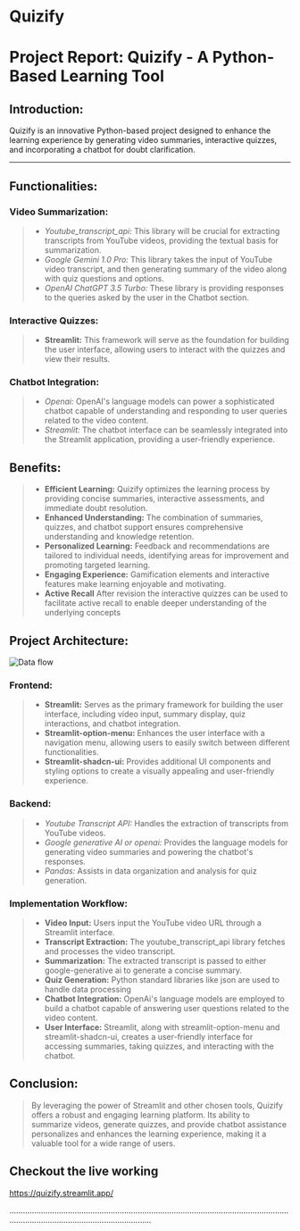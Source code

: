 # Quizify

# Project Report: Quizify - A Python-Based Learning Tool

## Introduction:

Quizify is an innovative Python-based project designed to enhance the learning experience by generating video summaries, interactive quizzes, and incorporating a chatbot for doubt clarification.

---

## Functionalities:

### Video Summarization:

> -   _Youtube_transcript_api:_ This library will be crucial for extracting transcripts from YouTube videos, providing the textual basis for summarization.
> -   _Google Gemini 1.0 Pro:_ This library takes the input of YouTube video transcript, and then generating summary of the video along with quiz questions and options.
> -   _OpenAI ChatGPT 3.5 Turbo:_ These library is providing responses to the queries asked by the user in the Chatbot section.

### Interactive Quizzes:

> -   **Streamlit:** This framework will serve as the foundation for building the user interface, allowing users to interact with the quizzes and view their results.

### Chatbot Integration:

> -   _Openai:_ OpenAI's language models can power a sophisticated chatbot capable of understanding and responding to user queries related to the video content.
> -   _Streamlit:_ The chatbot interface can be seamlessly integrated into the Streamlit application, providing a user-friendly experience.

## Benefits:

> -   **Efficient Learning:** Quizify optimizes the learning process by providing concise summaries, interactive assessments, and immediate doubt resolution.
> -   **Enhanced Understanding:** The combination of summaries, quizzes, and chatbot support ensures comprehensive understanding and knowledge retention.
> -   **Personalized Learning:** Feedback and recommendations are tailored to individual needs, identifying areas for improvement and promoting targeted learning.
> -   **Engaging Experience:** Gamification elements and interactive features make learning enjoyable and motivating.
> -   **Active Recall** After revision the interactive quizzes can be used to facilitate active recall to enable deeper understanding of the underlying concepts

## Project Architecture:

![Data flow](./assets/Data_flow.png)

### Frontend:

> -   **Streamlit:** Serves as the primary framework for building the user interface, including video input, summary display, quiz interactions, and chatbot integration.
> -   **Streamlit-option-menu:** Enhances the user interface with a navigation menu, allowing users to easily switch between different functionalities.
> -   **Streamlit-shadcn-ui:** Provides additional UI components and styling options to create a visually appealing and user-friendly experience.

### Backend:

> -   _Youtube Transcript API:_ Handles the extraction of transcripts from YouTube videos.
> -   _Google generative AI or openai:_ Provides the language models for generating video summaries and powering the chatbot's responses.
> -   _Pandas:_ Assists in data organization and analysis for quiz generation.

### Implementation Workflow:

> -   **Video Input:** Users input the YouTube video URL through a Streamlit interface.
> -   **Transcript Extraction:** The youtube_transcript_api library fetches and processes the video transcript.
> -   **Summarization:** The extracted transcript is passed to either google-generative ai to generate a concise summary.
> -   **Quiz Generation:** Python standard libraries like json are used to handle data processing
> -   **Chatbot Integration:** OpenAi's language models are employed to build a chatbot capable of answering user questions related to the video content.
> -   **User Interface:** Streamlit, along with streamlit-option-menu and streamlit-shadcn-ui, creates a user-friendly interface for accessing summaries, taking quizzes, and interacting with the chatbot.

## Conclusion:
> By leveraging the power of Streamlit and other chosen tools, Quizify offers a robust and engaging learning platform. Its ability to summarize videos, generate quizzes, and provide chatbot assistance personalizes and enhances the learning experience, making it a valuable tool for a wide range of users.

## Checkout the live working

https://quizify.streamlit.app/


...........................................................................................................................................................................................
